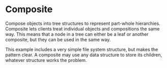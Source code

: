 # Composite
Compose objects into tree structures to represent part-whole hierarchies.
Composite lets clients treat individual objects and compositions the same way.
This means that a node in a tree can either be a leaf or another composite, but
they can be used in the same way.

This example includes a very simple file system structure, but makes the pattern clear.
A composite may use any data structure to store its children, whatever structure works
the problem.
